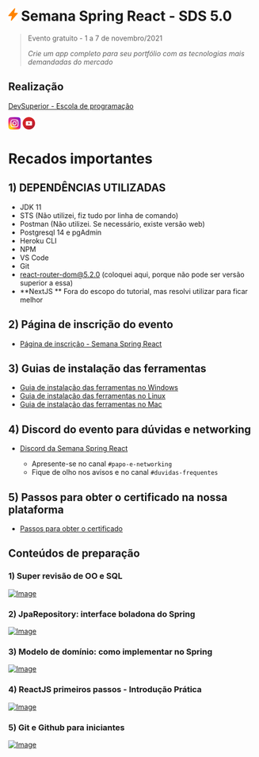 # ![DevSuperior logo](https://raw.githubusercontent.com/devsuperior/bds-assets/main/ds/devsuperior-logo-small.png) Semana Spring React - SDS 5.0
> Evento gratuito - 1 a 7 de novembro/2021
> 
>  *Crie um app completo para seu portfólio com as tecnologias mais demandadas do mercado*

## Realização
[DevSuperior - Escola de programação](https://devsuperior.com.br)

[![DevSuperior no Instagram](https://raw.githubusercontent.com/devsuperior/bds-assets/main/ds/ig-icon.png)](https://instagram.com/devsuperior.ig)
[![DevSuperior no Youtube](https://raw.githubusercontent.com/devsuperior/bds-assets/main/ds/yt-icon.png)](https://youtube.com/devsuperior)

# Recados importantes

## 1) DEPENDÊNCIAS UTILIZADAS
- JDK 11
- STS (Não utilizei, fiz tudo por linha de comando)
- Postman (Não utilizei. Se necessário, existe versão web)
- Postgresql 14 e pgAdmin
- Heroku CLI
- NPM
- VS Code
- Git
- react-router-dom@5.2.0 (coloquei aqui, porque não pode ser versão superior a essa)
- **NextJS
** Fora do escopo do tutorial, mas resolvi utilizar para ficar melhor

## 2) Página de inscrição do evento
- [Página de inscrição - Semana Spring React](https://devsuperior.com.br/sds5-inscricao-org)

## 3) Guias de instalação das ferramentas
- [Guia de instalação das ferramentas no Windows](https://github.com/devsuperior/sds5/tree/main/_instalacao/windows)
- [Guia de instalação das ferramentas no Linux](https://github.com/devsuperior/sds5/tree/main/_instalacao/linux)
- [Guia de instalação das ferramentas no Mac](https://github.com/devsuperior/sds5/tree/main/_instalacao/mac)

## 4) Discord do evento para dúvidas e networking
- [Discord da Semana Spring React](https://discord.gg/Yx93FvqCDP)

  - Apresente-se no canal `#papo-e-networking`
  - Fique de olho nos avisos e no canal `#duvidas-frequentes`

## 5) Passos para obter o certificado na nossa plataforma
- [Passos para obter o certificado](https://github.com/devsuperior/sds5/tree/main/_certificado)


## Conteúdos de preparação

### 1) Super revisão de OO e SQL

[![Image](https://img.youtube.com/vi/xC_yKw3MYX4/mqdefault.jpg "Vídeo no Youtube")](https://youtu.be/xC_yKw3MYX4)

### 2) JpaRepository: interface boladona do Spring

[![Image](https://img.youtube.com/vi/jh_T5_o3qKE/mqdefault.jpg "Vídeo no Youtube")](https://youtu.be/jh_T5_o3qKE)

### 3) Modelo de domínio: como implementar no Spring

[![Image](https://img.youtube.com/vi/OX5MmJrFTdw/mqdefault.jpg "Vídeo no Youtube")](https://youtu.be/OX5MmJrFTdw)

### 4) ReactJS primeiros passos - Introdução Prática

[![Image](https://img.youtube.com/vi/IOJoJGDowEY/mqdefault.jpg "Vídeo no Youtube")](https://youtu.be/IOJoJGDowEY)

### 5) Git e Github para iniciantes

[![Image](https://img.youtube.com/vi/KLG-jC1fh28/mqdefault.jpg "Vídeo no Youtube")](https://youtu.be/KLG-jC1fh28)

